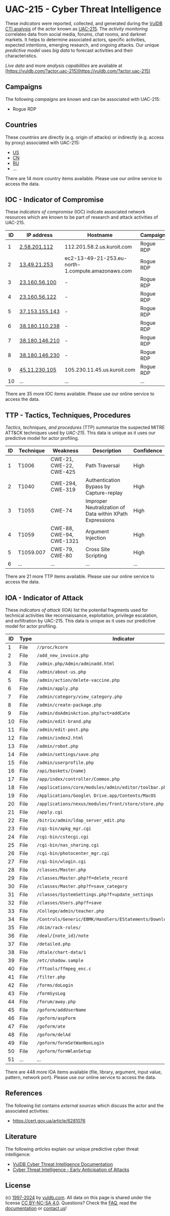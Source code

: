 # UAC-215 - Cyber Threat Intelligence

These _indicators_ were reported, collected, and generated during the [VulDB CTI analysis](https://vuldb.com/?kb.cti) of the actor known as [UAC-215](https://vuldb.com/?actor.uac-215). The _activity monitoring_ correlates data from social media, forums, chat rooms, and darknet markets. It helps to determine associated actors, specific activities, expected intentions, emerging research, and ongoing attacks. Our unique _predictive model_ uses _big data_ to forecast activities and their characteristics.

_Live data_ and more _analysis capabilities_ are available at [https://vuldb.com/?actor.uac-215](https://vuldb.com/?actor.uac-215)

## Campaigns

The following _campaigns_ are known and can be associated with UAC-215:

* Rogue RDP

## Countries

These _countries_ are directly (e.g. origin of attacks) or indirectly (e.g. access by proxy) associated with UAC-215:

* [US](https://vuldb.com/?country.us)
* [CN](https://vuldb.com/?country.cn)
* [RU](https://vuldb.com/?country.ru)
* ...

There are 14 more country items available. Please use our online service to access the data.

## IOC - Indicator of Compromise

These _indicators of compromise_ (IOC) indicate associated network resources which are known to be part of research and attack activities of UAC-215.

ID | IP address | Hostname | Campaign | Confidence
-- | ---------- | -------- | -------- | ----------
1 | [2.58.201.112](https://vuldb.com/?ip.2.58.201.112) | 112.201.58.2.us.kuroit.com | Rogue RDP | High
2 | [13.49.21.253](https://vuldb.com/?ip.13.49.21.253) | ec2-13-49-21-253.eu-north-1.compute.amazonaws.com | Rogue RDP | Medium
3 | [23.160.56.100](https://vuldb.com/?ip.23.160.56.100) | - | Rogue RDP | High
4 | [23.160.56.122](https://vuldb.com/?ip.23.160.56.122) | - | Rogue RDP | High
5 | [37.153.155.143](https://vuldb.com/?ip.37.153.155.143) | - | Rogue RDP | High
6 | [38.180.110.238](https://vuldb.com/?ip.38.180.110.238) | - | Rogue RDP | High
7 | [38.180.146.210](https://vuldb.com/?ip.38.180.146.210) | - | Rogue RDP | High
8 | [38.180.146.230](https://vuldb.com/?ip.38.180.146.230) | - | Rogue RDP | High
9 | [45.11.230.105](https://vuldb.com/?ip.45.11.230.105) | 105.230.11.45.us.kuroit.com | Rogue RDP | High
10 | ... | ... | ... | ...

There are 35 more IOC items available. Please use our online service to access the data.

## TTP - Tactics, Techniques, Procedures

_Tactics, techniques, and procedures_ (TTP) summarize the suspected MITRE ATT&CK techniques used by _UAC-215_. This data is unique as it uses our predictive model for actor profiling.

ID | Technique | Weakness | Description | Confidence
-- | --------- | -------- | ----------- | ----------
1 | T1006 | CWE-21, CWE-22, CWE-425 | Path Traversal | High
2 | T1040 | CWE-294, CWE-319 | Authentication Bypass by Capture-replay | High
3 | T1055 | CWE-74 | Improper Neutralization of Data within XPath Expressions | High
4 | T1059 | CWE-88, CWE-94, CWE-1321 | Argument Injection | High
5 | T1059.007 | CWE-79, CWE-80 | Cross Site Scripting | High
6 | ... | ... | ... | ...

There are 21 more TTP items available. Please use our online service to access the data.

## IOA - Indicator of Attack

These _indicators of attack_ (IOA) list the potential fragments used for technical activities like reconnaissance, exploitation, privilege escalation, and exfiltration by UAC-215. This data is unique as it uses our predictive model for actor profiling.

ID | Type | Indicator | Confidence
-- | ---- | --------- | ----------
1 | File | `//proc/kcore` | Medium
2 | File | `/add_new_invoice.php` | High
3 | File | `/admin.php/Admin/adminadd.html` | High
4 | File | `/admin/about-us.php` | High
5 | File | `/admin/action/delete-vaccine.php` | High
6 | File | `/admin/apply.php` | High
7 | File | `/admin/category/view_category.php` | High
8 | File | `/admin/create-package.php` | High
9 | File | `/admin/doAdminAction.php?act=addCate` | High
10 | File | `/admin/edit-brand.php` | High
11 | File | `/admin/edit-post.php` | High
12 | File | `/admin/index2.html` | High
13 | File | `/admin/robot.php` | High
14 | File | `/admin/settings/save.php` | High
15 | File | `/admin/userprofile.php` | High
16 | File | `/api/baskets/{name}` | High
17 | File | `/app/index/controller/Common.php` | High
18 | File | `/applications/core/modules/admin/editor/toolbar.php` | High
19 | File | `/Applications/Google\ Drive.app/Contents/MacOS` | High
20 | File | `/applications/nexus/modules/front/store/store.php` | High
21 | File | `/apply.cgi` | Medium
22 | File | `/bitrix/admin/ldap_server_edit.php` | High
23 | File | `/cgi-bin/apkg_mgr.cgi` | High
24 | File | `/cgi-bin/cstecgi.cgi` | High
25 | File | `/cgi-bin/nas_sharing.cgi` | High
26 | File | `/cgi-bin/photocenter_mgr.cgi` | High
27 | File | `/cgi-bin/wlogin.cgi` | High
28 | File | `/classes/Master.php` | High
29 | File | `/classes/Master.php?f=delete_record` | High
30 | File | `/classes/Master.php?f=save_category` | High
31 | File | `/classes/SystemSettings.php?f=update_settings` | High
32 | File | `/classes/Users.php?f=save` | High
33 | File | `/College/admin/teacher.php` | High
34 | File | `/Controls/Generic/EBMK/Handlers/EStatements/DownloadEStatement.ashx` | High
35 | File | `/dcim/rack-roles/` | High
36 | File | `/deal/{note_id}/note` | High
37 | File | `/detailed.php` | High
38 | File | `/dtale/chart-data/1` | High
39 | File | `/etc/shadow.sample` | High
40 | File | `/fftools/ffmpeg_enc.c` | High
41 | File | `/filter.php` | Medium
42 | File | `/forms/doLogin` | High
43 | File | `/formSysLog` | Medium
44 | File | `/forum/away.php` | High
45 | File | `/goform/addUserName` | High
46 | File | `/goform/aspForm` | High
47 | File | `/goform/ate` | Medium
48 | File | `/goform/delAd` | High
49 | File | `/goform/formSetWanNonLogin` | High
50 | File | `/goform/formWlanSetup` | High
51 | ... | ... | ...

There are 448 more IOA items available (file, library, argument, input value, pattern, network port). Please use our online service to access the data.

## References

The following list contains _external sources_ which discuss the actor and the associated activities:

* https://cert.gov.ua/article/6281076

## Literature

The following _articles_ explain our unique predictive cyber threat intelligence:

* [VulDB Cyber Threat Intelligence Documentation](https://vuldb.com/?kb.cti)
* [Cyber Threat Intelligence - Early Anticipation of Attacks](https://www.scip.ch/en/?labs.20201022)

## License

(c) [1997-2024](https://vuldb.com/?kb.changelog) by [vuldb.com](https://vuldb.com/?kb.about). All data on this page is shared under the license [CC BY-NC-SA 4.0](https://creativecommons.org/licenses/by-nc-sa/4.0/). Questions? Check the [FAQ](https://vuldb.com/?kb.faq), read the [documentation](https://vuldb.com/?kb) or [contact us](https://vuldb.com/?contact)!
